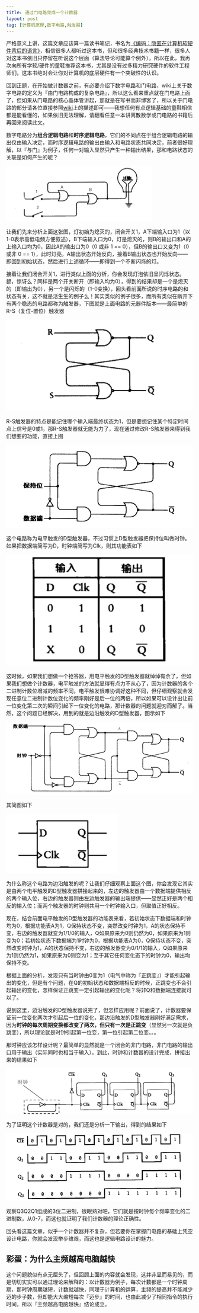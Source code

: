 ```yaml
---
title: 通过门电路完成一个计数器
layout: post
tag: [计算机原理,数字电路,触发器]
---
```


严格意义上讲，这篇文章应该算一篇读书笔记，书名为[《编码：隐匿在计算机软硬件背后的语言》](http://book.douban.com/subject/4822685/)，相信很多人都听过这本书，但和很多经典技术书籍一样，很多人对这本书依旧只停留在听说这个层面（算法导论可能算个例外），所以在此，我再次向所有学软/硬件的童鞋推荐这本书，尤其是没有过多精力研究硬件的软件工程师们，这本书绝对会让你对计算机的底层硬件有一个突破性的认识。

回到正题，在开始做计数器之前，有必要介绍下数字电路和门电路，wiki上关于数字电路的定义为『由门电路构成的复杂电路』，所以这么看来重点就在门电路上面了，但如果从门电路的核心晶体管讲起，那就是在写书而非博客了，所以关于门电路的部分请各位直接参照[wiki](http://zh.wikipedia.org/wiki/%E9%82%8F%E8%BC%AF%E9%96%98)上的描述即可——我想任何有点逻辑基础的童鞋相信都是能看懂的，如果依旧无法理解，请翻看任意一本讲离散数学或门电路的书籍后再回来阅读此文。

数字电路分为**组合逻辑电路**和**时序逻辑电路**，它们的不同点在于组合逻辑电路的输出仅由输入决定，而时序逻辑电路的输出由输入和电路状态共同决定，前者很好理解，以『与门』为例子，任何一对输入显然只产生一种输出结果，那和电路状态的关联是如何产生的呢？

![](/media/img/2013/计数器-01.png)

让我们先来分析上面这张图，灯初始为熄灭的，闭合开关1，A下端输入口为1（以1-0表示高低电频方便叙述），B下端输入口为0，灯是熄灭的，则B的输出口和A的上输入口均为0，因此A的输出口为0（0 或非 1 == 0），但B的输出口又变为1（0 或非 0 == 1），此时灯亮，A输出状态开始反向，接着B输出状态也开始反向——即回到初始状态，然后进行上述循环——即得到一个不断闪烁的灯。

接着让我们闭合开关1，进行类似上面的分析，你会发现灯泡依旧呈闪烁状态。额，惊讶么？同样是两个开关断开（即输入均为0），得到的结果却是一个是熄灭的（即输出为0），另一个是闪烁的（1-0变换），回头看前面所说的时序电路的和状态有关，这不就是活生生的例子么！其实类似的例子很多，而所有类似在断开下有两个稳态的电路都称为触发器，下图就是上面电路的元器件版本——最简单的R-S（复位-置位）触发器

![](/media/img/2013/计数器-02-RS触发器.png)

R-S触发器的特点是能记住哪个输入端最终状态为1，但是要想记住某个特定时间点上信号是0或1，那R-S触发器就无能为力了，现在通过修改R-S触发器来得到我们想要的功能，直接上图

![](/media/img/2013/计数器-03-电平D型触发器.png)

这个电路称为电平触发的D型触发器，不过习惯上D型触发器把保持位叫做时钟。如果把数据端简写为D，时钟端简写为Clk，则其功能表如下

![](/media/img/2013/计数器-04-电平D型触发器功能表.png)

这时候，如果我们想做一个抢答器，用电平触发的D型触发器就绰绰有余了，但如果我们想做个计数器，电平触发的方法就显得有点力不从心了，因为计数器的各个二进制计数位增减的频率不同，电平触发很难协调好这种不同，但仔细观察就会发现任意位二进制计数位变化的频率刚好是后一位的两倍，所以如果可以设计出让前一位变化第二次的瞬间引起下一位变化的电路，那计数器的问题就迎刃而解了。当然，这个问题已经解决，用到的就是边沿触发的D型触发器，图示如下

![](/media/img/2013/计数器-05-边沿D型触发器.png)

其简图如下

![](/media/img/2013/计数器-06-边沿D型触发器简图.png)

为什么称这个电路为边沿触发的呢？让我们仔细观察上面这个图，你会发现它其实是由两个电平触发的D型触发器拼接起来的，左边的触发器由一个数据端提供相反的两个输入位，右边的触发器则由左边触发器的输出端提供——显然正好是两个相反的输入位；而两个触发器的时钟则共用一个时钟输入口，但取值正好相反。

现在，结合前面电平触发的D型触发器的功能表来看，若初始状态下数据端和时钟均为0，根据功能表A为1，Q保持状态不变，突然改变时钟为1，A的状态保持不变，右边的触发器就变为1/1/0的输入，Q如果原来为0则仍然为0，如果原来为1则变为0；若初始状态下数据端为1时钟为0，根据功能表A为0，Q保持状态不变，突然改变时钟为1，A的状态保持不变，右边的触发器变为0/1/1的输入，Q如果原来为1则仍然为1，如果原来为0则变为1；至于其它任何变化态下的时钟为0，输出均保持不变。

根据上面的分析，发现只有当时钟由0变为1（电气中称为『正跳变』）才能引起输出的变化，但是有个问题，在Q的初始状态和数据端相反的时候，正跳变也不会引起输出的变化，怎样保证正跳变一定引起输出的变化呢？将非Q和数据端连接就可以了。

说到这里，边沿触发的D型触发器说完了，但怎样应用呢？前面说了，计数器要保证前一位变化两次才引起后一位的变化，那边沿触发的D型触发器刚好满足需求，因为**时钟的每次周期变换都改变了两次，但只有一次是正跳变**（显然另一次就是负跳变），所以理论就是时钟引起第一位变，第一位引起第二位变。。。

那时钟应该怎样设计呢？最简单的显然就是一个闭合的非门电路，非门电路的输出口用于输出（实际同时也相当于输入）。到此，时钟和计数器的设计完成，拼接出来的结果如下

![](/media/img/2013/计数器-07-计数器.png)

为了证明这个计数器是对的，我们还是分析一下输出，得到的结果如下

![](/media/img/2013/计数器-08-计数器波形.png)

观察Q3Q2Q1组成的3位二进制，很眼熟对吧，它们就是按时钟每个频率变化的二进制数，从0-7，而这也就证明了我们计数器的理论正确性。

回头看这篇文章，似乎一个计数器并不复杂，但若要你在掌握门电路的基础上凭空设计电路，你就会发现举步维艰，而这也是逻辑电路设计的魅力。

## 彩蛋：为什么主频越高电脑越快

这个问题貌似有点无厘头了，但回顾上面的内容就会发现，这并非显而易见的，而是切切实实可以通过理论来解释的：以计数器为例子，每次计数都是一个时钟周期，那时钟周期越短，计数就越快，同理于计算机的运算，主频的提高并不能减少迈的步子数，但却能大大缩短每次『迈步』的时间，也由此减少了相同指令的执行时间，所以『主频越高电脑越快』结论成立。
